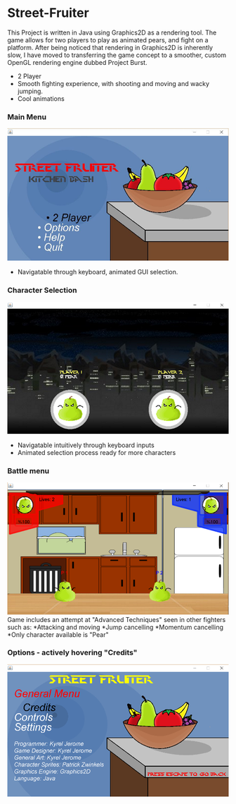 # Street-Fruiter
This Project is written in Java using Graphics2D as a rendering tool. The game allows for two players to play as animated pears, and fight on a platform. After being noticed that rendering in Graphics2D is inherently slow, I have moved to transferring the game concept to a smoother, custom OpenGL rendering engine dubbed Project Burst.
* 2 Player
* Smooth fighting experience, with shooting and moving and wacky jumping.
* Cool animations
### Main Menu
![Screenshot of main menu](docs/MenuScreenShot.png?raw=true "Main Menu")
* Navigatable through keyboard, animated GUI selection.
### Character Selection
![Screenshot of main menu](docs/CharacterSelection.PNG?raw=true "Main Menu")
* Navigatable intuitively through keyboard inputs
* Animated selection process ready for more characters

### Battle menu
![Screenshot of main menu](docs/FightSceneScreenShot.PNG?raw=true "Main Menu")
Game includes an attempt at "Advanced Techniques" seen in other fighters such as:
*Attacking and moving 
*Jump cancelling
*Momentum cancelling
*Only character available is "Pear"
### Options - actively hovering "Credits"
![Screenshot of main menu](docs/CreditsScreenShot.PNG?raw=true "Main Menu")
